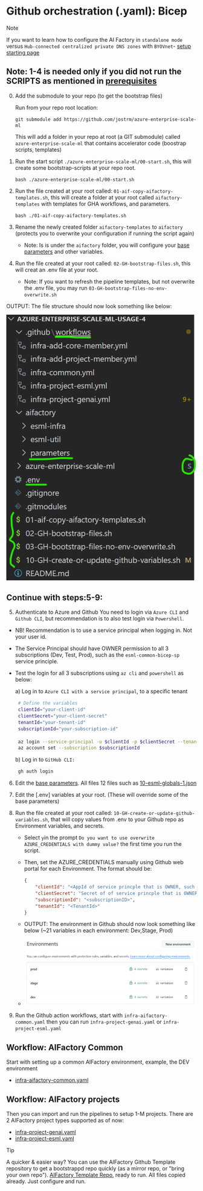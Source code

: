 # Github orchestration (.yaml): Bicep

>[!NOTE]
> If you want to learn how to configure the AI Factory in `standalone mode` versus `Hub-connected centralized private DNS zones` with `BYOVnet`- [ setup starting page](../../../../../documentation/v2/20-29/24-end-2-end-setup.md)
>

## Note: 1-4 is needed only if you did not run the SCRIPTS as mentioned in [prerequisites](../../../../../documentation/v2/10-19/12-prerequisites-setup.md)

0) Add the submodule to your repo (to get the bootstrap files)

    Run from your repo root location:

    ```
    git submodule add https://github.com/jostrm/azure-enterprise-scale-ml
    ```

    This will add a folder in your repo at root (a GIT submodule) called `azure-enterprise-scale-ml` that contains accelerator code (boostrap scripts, templates)
    
1) Run the start script `./azure-enterprise-scale-ml/00-start.sh`,  this will create some bootstrap-scripts at your repo root.

    ```
   bash ./azure-enterprise-scale-ml/00-start.sh
    ```
2) Run the file created at your root called: `01-aif-copy-aifactory-templates.sh`, this will create a folder at your root called `aifactory-templates` with templates for GHA workflows, and parameters.
    ```
   bash ./01-aif-copy-aifactory-templates.sh
    ```
3) Rename the newly created folder  `aifactory-templates` to  `aifactory` (protects you to overwrite your configuration if running the script again)
    - Note: Is is under the `aifactory` folder, you will configure your [base parameters](../../../../aifactory/parameters/) and other variables.
4) Run the file created at your root called: `02-GH-bootstrap-files.sh`, this will creat an .env file at your root.
    - Note: If you want to refresh the pipeline templates, but not overwrite the .env file, you may run `03-GH-bootstrap-files-no-env-overwrite.sh`

OUTPUT: The file structure should now look something like below: 

![](../../../../../documentation/v2/20-29/images/24-end-2-end-setup-repo-GH-byorepo.png)

## Continue with steps:5-9:

5) Authenticate to  Azure and Github
You need to login via `Azure CLI` and `Github CLI`, but recommendation is to also test login via `Powershell`. 
- NB! Recommendation is to use a service principal when logging in. Not your user id.
- The Service Principal should have OWNER permission to all 3 subscriptions (Dev, Test, Prod), such as the `esml-common-bicep-sp` service principle.
- Test the login for all 3 subscriptions using `az cli` and `powershell` as below: 

   a) Log in to `Azure CLI with a service principal`, to a specific tenant

   ```sh
    # Define the variables
    clientId="your-client-id"
    clientSecret="your-client-secret"
    tenantId="your-tenant-id"
    subscriptionId="your-subscription-id"
    
    az login --service-principal -u $clientId -p $clientSecret --tenant $tenantId
    az account set --subscription $subscriptionId
   ```

   b) Log in to `GitHub CLI:`

   ```sh
    gh auth login
   ```



6) Edit the [base parameters](../../../../aifactory/parameters/). All files 12 files such as [10-esml-globals-1.json](../../../../aifactory/parameters/10-esml-globals-1.json)
7) Edit the [.env] variables at your root. (These will override some of the base parameters)
8) Run the file created at your root called: `10-GH-create-or-update-github-variables.sh`, that will copy values from .env to your Github repo as Environment variables, and secrets.
    - Select `y`in the prompt `Do you want to use overwrite AZURE_CREDENTIALS with dummy value?` the first time you run the script.
    - Then, set the AZURE_CREDENTIALS manually using Github web portal for each Environment. The format should be: 
        ```json
        {
            "clientId": "<AppId of service princple that is OWNER, such as esml-commonn-bicep-sp>",
            "clientSecret": "Secret of of service princple that is OWNER, such as esml-commonn-bicep-sp",
            "subscriptionId": "<subscriptionID>",
            "tenantId": "<TenantId>"
        }
        ```

    - OUTPUT: The environment in Github should now look something like below (~21 variables in each environment: Dev,Stage, Prod)
    - ![](../../../../../documentation/v2/20-29/images/24-end-2-end-setup-repo-GH-env-vars.png)

9) Run the Github action workflows, start with `infra-aifactory-common.yaml` then you can run `infra-project-genai.yaml` or `infra-project-esml.yaml`

## Workflow: AIFactory Common 
Start with setting up a common AIFactory environment, example, the DEV environment
- [infra-aifactory-common.yaml](./esml-infra-common/infra-aifactory-common.yaml)

## Workflow: AIFactory projects
Then you can import and run the pipelines to setup 1-M projects. There are 2 AIFactory project types supported as of now: 
- [infra-project-genai.yaml](./infra-project-genai.yml)
- [infra-project-esml.yaml](./infra-project-esml.yml)


> [!TIP]
>  A quicker & easier way? You can use the AIFactory Github Template repository to get a bootstrappd repo quickly (as a mirror repo, or "bring your own repo"). [AIFactory Template Repo](https://github.com/jostrm/azure-enterprise-scale-ml-usage), ready to run. All files copied already. Just configure and run.
>